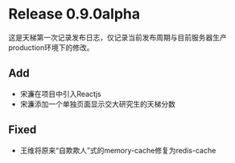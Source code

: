 # Release 0.9.0alpha

这是天梯第一次记录发布日志，仅记录当前发布周期与目前服务器生产production环境下的修改。

## Add

* 宋濂在项目中引入Reactjs
* 宋濂添加一个单独页面显示交大研究生的天梯分数

## Fixed

* 王维将原来“自欺欺人”式的memory-cache修复为redis-cache

